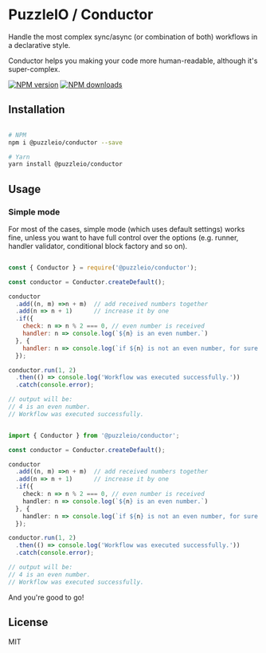 # PuzzleIO / Conductor

Handle the most complex sync/async (or combination of both) workflows in a declarative style.

Conductor helps you making your code more human-readable, although it's super-complex.

[![NPM version][npm-image]][npm-url]
[![NPM downloads][downloads-image]][downloads-url]

## Installation

```sh

# NPM
npm i @puzzleio/conductor --save

# Yarn
yarn install @puzzleio/conductor

```

## Usage

### Simple mode

For most of the cases, simple mode (which uses default settings) works fine, unless you want to have full control over the options (e.g. runner, handler validator, conditional block factory and so on).

```js

const { Conductor } = require('@puzzleio/conductor');

const conductor = Conductor.createDefault();

conductor
  .add((n, m) =>n + m)  // add received numbers together
  .add(n => n + 1)      // increase it by one
  .if({
    check: n => n % 2 === 0, // even number is received
    handler: n => console.log(`${n} is an even number.`)
  }, {
    handler: n => console.log(`if ${n} is not an even number, for sure it's an odd number.`)
  });

conductor.run(1, 2)
  .then(() => console.log('Workflow was executed successfully.'))
  .catch(console.error);

// output will be:
// 4 is an even number.
// Workflow was executed successfully.

```

```ts

import { Conductor } from '@puzzleio/conductor';

const conductor = Conductor.createDefault();

conductor
  .add((n, m) =>n + m)  // add received numbers together
  .add(n => n + 1)      // increase it by one
  .if({
    check: n => n % 2 === 0, // even number is received
    handler: n => console.log(`${n} is an even number.`)
  }, {
    handler: n => console.log(`if ${n} is not an even number, for sure it's an odd number.`)
  });

conductor.run(1, 2)
  .then(() => console.log('Workflow was executed successfully.'))
  .catch(console.error);

// output will be:
// 4 is an even number.
// Workflow was executed successfully.
```

And you're good to go!

## License

MIT

[npm-image]: https://img.shields.io/npm/v/@puzzleio/conductor.svg?color=orange
[npm-url]: https://npmjs.org/package/@puzzleio/conductor
[downloads-image]: https://img.shields.io/npm/dt/@puzzleio/conductor.svg
[downloads-url]: https://npmjs.org/package/@puzzleio/conductor

